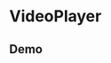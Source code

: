 # VideoPlayer

## Demo

<VideoPlayer
  src="https://upload.wikimedia.org/wikipedia/commons/transcoded/f/f1/Sintel_movie_4K.webm/Sintel_movie_4K.webm.1080p.vp9.webm"
  poster="/poster.svg"
  :tracks="[
    {
      default: true,
      src: $withBase('/en.vtt'),
      kind: 'subtitles',
      label: 'English',
      srcLang: 'en',
    },
    {
      src: $withBase('//fr.vtt'),
      kind: 'subtitles',
      label: 'French',
      srcLang: 'fr',
    },
  ]"
/>
